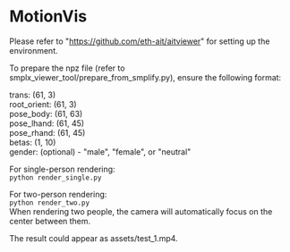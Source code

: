 # MotionVis

Please refer to "https://github.com/eth-ait/aitviewer" for setting up the environment.  
  
To prepare the npz file (refer to smplx_viewer_tool/prepare_from_smplify.py), ensure the following format:  
  
trans: (61, 3)  
root_orient: (61, 3)  
pose_body: (61, 63)  
pose_lhand: (61, 45)  
pose_rhand: (61, 45)  
betas: (1, 10)  
gender: (optional) - "male", "female", or "neutral"  
  
For single-person rendering:  
```python render_single.py  ```

For two-person rendering:  
```python render_two.py  ```  
When rendering two people, the camera will automatically focus on the center between them.  

The result could appear as assets/test_1.mp4.